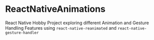 # ReactNativeAnimations
React Native Hobby Project exploring different Animation and Gesture Handling Features using `react-native-reanimated` and `react-native-gesture-handler`
